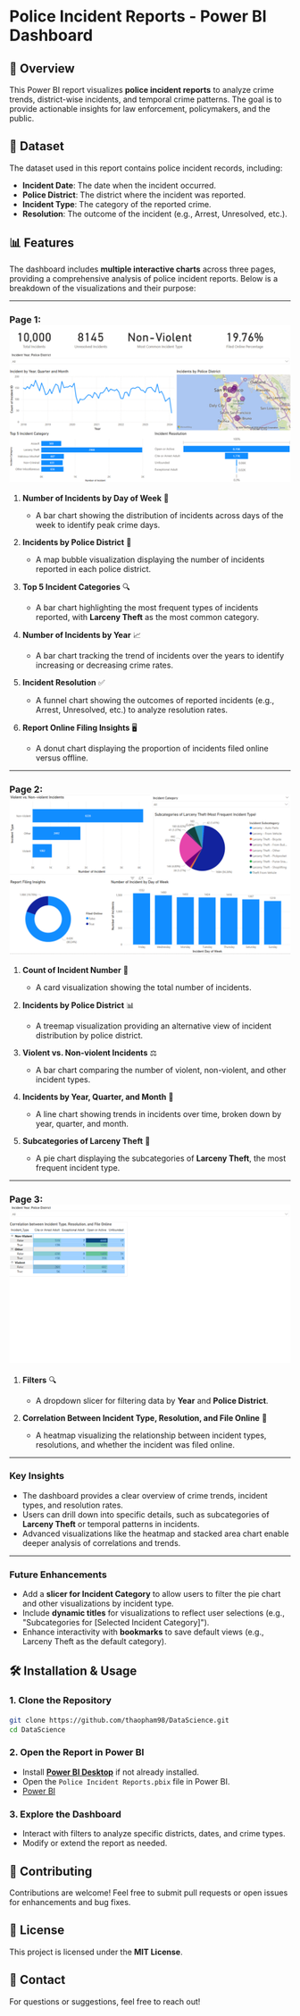 # Police Incident Reports - Power BI Dashboard

## 📌 Overview
This Power BI report visualizes **police incident reports** to analyze crime trends, district-wise incidents, and temporal crime patterns. The goal is to provide actionable insights for law enforcement, policymakers, and the public.

## 📂 Dataset
The dataset used in this report contains police incident records, including:
- **Incident Date**: The date when the incident occurred.
- **Police District**: The district where the incident was reported.
- **Incident Type**: The category of the reported crime.
- **Resolution**: The outcome of the incident (e.g., Arrest, Unresolved, etc.).

## 📊 Features
The dashboard includes **multiple interactive charts** across three pages, providing a comprehensive analysis of police incident reports. Below is a breakdown of the visualizations and their purpose:

---

### **Page 1: ![Overview](https://github.com/thaopham98/DataScience/blob/main/images/Police%20Incident%20Reports%20-%20Overview.png)**
1. **Number of Incidents by Day of Week** 📅  
   - A bar chart showing the distribution of incidents across days of the week to identify peak crime days.

2. **Incidents by Police District** 📍  
   - A map bubble visualization displaying the number of incidents reported in each police district.

3. **Top 5 Incident Categories** 🔍  
   - A bar chart highlighting the most frequent types of incidents reported, with **Larceny Theft** as the most common category.

4. **Number of Incidents by Year** 📈  
   - A bar chart tracking the trend of incidents over the years to identify increasing or decreasing crime rates.

5. **Incident Resolution** ✅  
   - A funnel chart showing the outcomes of reported incidents (e.g., Arrest, Unresolved, etc.) to analyze resolution rates.

6. **Report Online Filing Insights** 🖥️  
   - A donut chart displaying the proportion of incidents filed online versus offline.

---

### **Page 2: ![Incident Details](https://github.com/thaopham98/DataScience/blob/main/images/Police%20Incident%20Reports%20-%20Incident%20Details.png)**
1. **Count of Incident Number** 🔢  
   - A card visualization showing the total number of incidents.

2. **Incidents by Police District** 📊  
   - A treemap visualization providing an alternative view of incident distribution by police district.

3. **Violent vs. Non-violent Incidents** ⚖️  
   - A bar chart comparing the number of violent, non-violent, and other incident types.

4. **Incidents by Year, Quarter, and Month** 📅  
   - A line chart showing trends in incidents over time, broken down by year, quarter, and month.

5. **Subcategories of Larceny Theft** 🥧  
   - A pie chart displaying the subcategories of **Larceny Theft**, the most frequent incident type.

---

### **Page 3: ![Advanced Analysis](https://github.com/thaopham98/DataScience/blob/main/images/Police%20Incident%20Reports%20-%20Advanced%20Analysis.png)**
1. **Filters** 🔍  
   - A dropdown slicer for filtering data by **Year** and **Police District**.

2. **Correlation Between Incident Type, Resolution, and File Online** 🔗  
   - A heatmap visualizing the relationship between incident types, resolutions, and whether the incident was filed online.

---

### **Key Insights**
- The dashboard provides a clear overview of crime trends, incident types, and resolution rates.
- Users can drill down into specific details, such as subcategories of **Larceny Theft** or temporal patterns in incidents.
- Advanced visualizations like the heatmap and stacked area chart enable deeper analysis of correlations and trends.

---

### **Future Enhancements**
- Add a **slicer for Incident Category** to allow users to filter the pie chart and other visualizations by incident type.
- Include **dynamic titles** for visualizations to reflect user selections (e.g., "Subcategories for [Selected Incident Category]").
- Enhance interactivity with **bookmarks** to save default views (e.g., Larceny Theft as the default category).

## 🛠 Installation & Usage
### **1. Clone the Repository**
```bash
git clone https://github.com/thaopham98/DataScience.git
cd DataScience
```

### **2. Open the Report in Power BI**
- Install **[Power BI Desktop](https://powerbi.microsoft.com/)** if not already installed.
- Open the `Police Incident Reports.pbix` file in Power BI.
- [Power BI](https://app.powerbi.com/groups/me/reports/cb3ab8b2-c1e6-428d-a78b-03833c7b1f93/9f99b2d38dae1b46d930?experience=power-bi) 

### **3. Explore the Dashboard**
- Interact with filters to analyze specific districts, dates, and crime types.
- Modify or extend the report as needed.


## 📝 Contributing
Contributions are welcome! Feel free to submit pull requests or open issues for enhancements and bug fixes.

## 📜 License
This project is licensed under the **MIT License**.

## 📩 Contact
For questions or suggestions, feel free to reach out!
